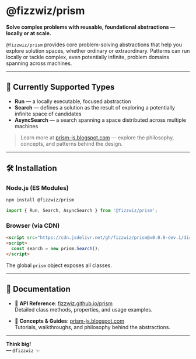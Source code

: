 # @fizzwiz/prism

**Solve complex problems with reusable, foundational abstractions — locally or at scale.**

`@fizzwiz/prism` provides core problem-solving abstractions that help you explore solution spaces, whether ordinary or extraordinary. Patterns can run locally or tackle complex, even potentially infinite, problem domains spanning across machines.

---

## 🔹 Currently Supported Types

- **Run** — a locally executable, focused abstraction  
- **Search** — defines a solution as the result of exploring a potentially infinite space of candidates  
- **AsyncSearch** — a search spanning a space distributed across multiple machines  

> Learn more at [prism-js.blogspot.com](https://prism-js.blogspot.com) — explore the philosophy, concepts, and patterns behind the design.

---

## 🛠️ Installation

### Node.js (ES Modules)

```bash
npm install @fizzwiz/prism
```

```js
import { Run, Search, AsyncSearch } from '@fizzwiz/prism';
```

### Browser (via CDN)

```html
<script src="https://cdn.jsdelivr.net/gh/fizzwiz/prism@v0.0.0-dev.1/dist/prism.bundle.js"></script>
<script>
  const search = new prism.Search();
</script>
```

The global `prism` object exposes all classes.

---

## 📘 Documentation

- 📗 **API Reference**: [fizzwiz.github.io/prism](https://fizzwiz.github.io/prism)  
  Detailed class methods, properties, and usage examples.

- 📘 **Concepts & Guides**: [prism-js.blogspot.com](https://prism-js.blogspot.com)  
  Tutorials, walkthroughs, and philosophy behind the abstractions.

---

**Think big!**  
— `@fizzwiz ✨`